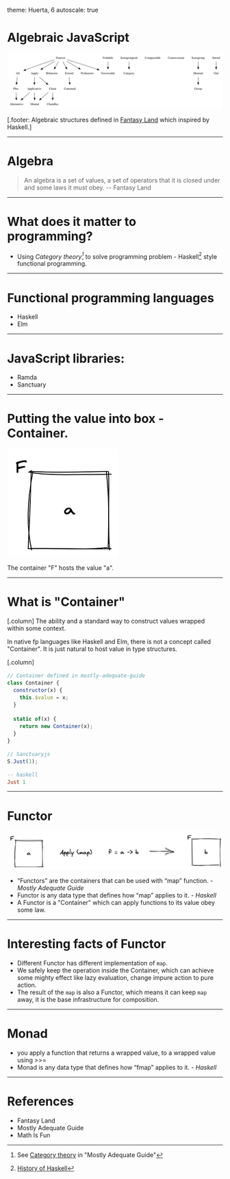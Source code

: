 theme: Huerta, 6
autoscale: true

# Algebraic JavaScript

![inline](https://github.com/fantasyland/fantasy-land/raw/master/figures/dependencies.png)

[.footer: Algebraic structures defined in [Fantasy Land](https://github.com/fantasyland/fantasy-land) which inspired by Haskell.]

---

# Algebra

> An algebra is a set of values, a set of operators that it is closed under and some laws it must obey.
> -- Fantasy Land

---

# What does it matter to programming?

* Using _Category theory[^1]_ to solve programming problem - Haskell[^2] style functional programming.

[^1]: See [Category theory](https://mostly-adequate.gitbook.io/mostly-adequate-guide/ch05#category-theory) in "Mostly Adequate Guide"

[^2]: [History of Haskell](https://en.wikipedia.org/wiki/Haskell)

---

# Functional programming languages

* Haskell
* Elm

---

# JavaScript libraries:

* Ramda
* Sanctuary

---

# Putting the value into box - Container.

![inline](./container.png)

The container "F" hosts the value "a".

---

# What is "Container"

[.column]
The ability and a standard way to construct values wrapped within some context.

In native fp languages like Haskell and Elm, there is not a concept called "Container". It is just natural to host value in type structures.

[.column]
```javascript
// Container defined in mostly-adequate-guide 
class Container {
  constructor(x) {
    this.$value = x;
  }

  static of(x) {
    return new Container(x);
  }
}
```

```javascript
// Sanctuaryjs
S.Just(1);
```

```haskell
-- haskell
Just 1
```

---

# Functor

![inline](./functor.png)

* “Functors” are the containers that can be used with “map” function. - _Mostly Adequate Guide_
* Functor is any data type that defines how “map” applies to it. - _Haskell_
* A Functor is a "Container" which can apply functions to its value obey some law.

---

# Interesting facts of Functor

* Different Functor has different implementation of `map`.
* We safely keep the operation inside the Container, which can achieve some mighty effect like lazy evaluation, change impure action to pure action.
* The result of the `map` is also a Functor, which means it can keep `map` away, it is the base infrastructure for composition.

---

# Monad

* you apply a function that returns a wrapped value, to a wrapped value using >>=
* Monad is any data type that defines how “fmap” applies to it. - _Haskell_

---

# References

* Fantasy Land
* Mostly Adequate Guide
* Math Is Fun
